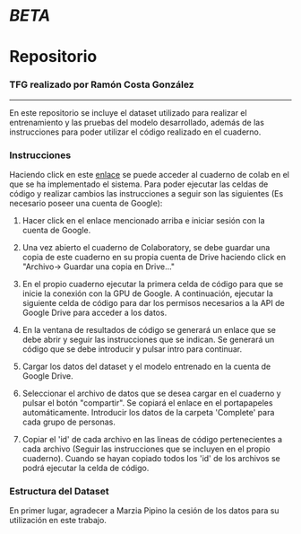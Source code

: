 # ___BETA___
# __Repositorio__

### TFG realizado por Ramón Costa González

___

En este repositorio se incluye el dataset utilizado para realizar el entrenamiento y las pruebas del modelo desarrollado, además de las instrucciones para poder utilizar el código realizado en el cuaderno.

### Instrucciones

Haciendo click en este [enlace](https://colab.research.google.com/drive/1hJe84-nBWKQTNFczvNkmO2gEXduhtOpu) se puede acceder al cuaderno de colab en el que se ha implementado el sistema. Para poder ejecutar las celdas de código y realizar cambios las instrucciones a seguir son las siguientes (Es necesario poseer una cuenta de Google):

1. Hacer click en el enlace mencionado arriba e iniciar sesión con la cuenta de Google.

2. Una vez abierto el cuaderno de Colaboratory, se debe guardar una copia de este cuaderno en su propia cuenta de Drive haciendo click en "Archivo-> Guardar una copia en Drive..."

3. En el propio cuaderno ejecutar la primera celda de código para que se inicie la conexión con la GPU de Google. A continuación, ejecutar la siguiente celda de código para dar los permisos necesarios a la API de Google Drive para acceder a los datos.

4. En la ventana de resultados de código se generará un enlace que se debe abrir y seguir las instrucciones que se indican. Se generará un código que se debe introducir y pulsar intro para continuar.

5. Cargar los datos del dataset y el modelo entrenado en la cuenta de Google Drive.

6. Seleccionar el archivo de datos que se desea cargar en el cuaderno y pulsar el botón "compartir". Se copiará el enlace en el portapapeles automáticamente. Introducir los datos de la carpeta 'Complete' para cada grupo de personas. 

7. Copiar el 'id' de cada archivo en  las lineas de código pertenecientes a cada archivo (Seguir las instrucciones que se incluyen en el propio cuaderno). Cuando se hayan copiado todos los 'id' de los archivos se podrá ejecutar la celda de código.

### Estructura del Dataset

En primer lugar, agradecer a Marzia Pipino la cesión de los datos para su utilización en este trabajo. 

